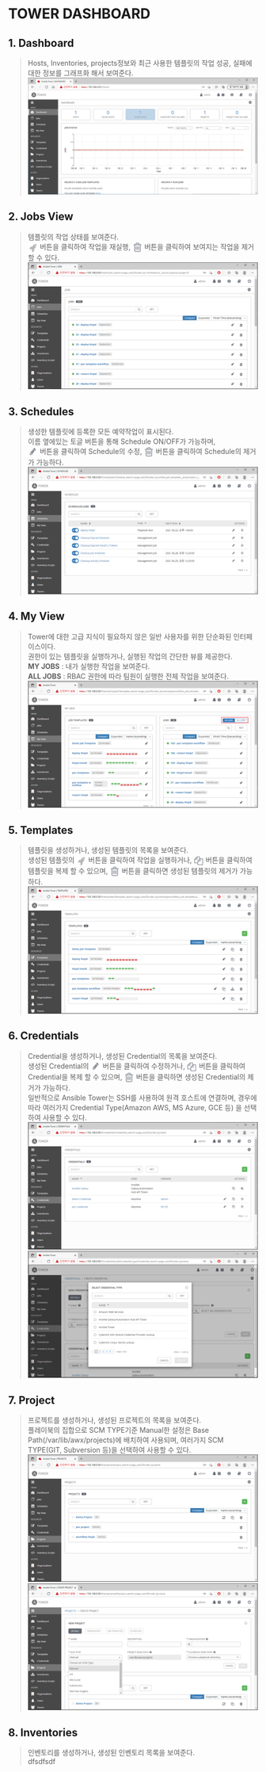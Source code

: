 # TOWER DASHBOARD
 
## 1. Dashboard
> Hosts, Inventories, projects정보와 최근 사용한 템플릿의 작업 성공, 실패에 대한 정보를 그래프화 해서 보여준다. </BR>
![Dashboard](../imgs/dashboard.png)

## 2. Jobs View
> 템플릿의 작업 상태를 보여준다. </BR>
> <img src="../imgs/launch-button.png" width=20 height=20 align="absmiddle"/> 버튼을 클릭하여 작업을 재실행, <img src="../imgs/delete-button.png" width=20 height=20 align="absmiddle"/> 버튼을 클릭하여 보여지는 작업을 제거 할 수 있다. </BR>
![Jobsview](../imgs/jobs-view.PNG)

## 3. Schedules
> 생성한 템플릿에 등록한 모든 예약작업이 표시된다. </BR>
> 이름 옆에있는 토글 버튼을 통해 Schedule ON/OFF가 가능하며, </BR>
><img src="../imgs/edit-button.png" width=20 height=20 align="absmiddle"/> 버튼을 클릭하여 Schedule의 수정, <img src="../imgs/delete-button.png" width=20 height=20 align="absmiddle"/> 버튼을 클릭하여 Schedule의 제거가 가능하다. </BR>
![Jobsview](../imgs/schedules-job.PNG)

## 4. My View
> Tower에 대한 고급 지식이 필요하지 않은 일반 사용자를 위한 단순화된 인터페이스이다. </BR>
> 권한이 있는 템플릿을 실행하거나, 실행된 작업의 간단한 뷰를 제공한다. </BR>
> **MY JOBS** : 내가 실행한 작업을 보여준다. </BR>
> **ALL JOBS** : RBAC 권한에 따라 팀원이 실행한 전체 작업을 보여준다. </BR>
![Jobsview](../imgs/my-view.PNG)

## 5. Templates
> 템플릿을 생성하거나, 생성된 템플릿의 목록을 보여준다. </BR>
> 생성된 템플릿의 <img src="../imgs/launch-button.png" width=20 height=20 align="absmiddle"/> 버튼을 클릭하여 작업을 실행하거나, <img src="../imgs/copy-button.png" width=20 height=20 align="absmiddle"/> 버튼을 클릭하여 템플릿을 복제 할 수 있으며, <img src="../imgs/delete-button.png" width=20 height=20 align="absmiddle"/> 버튼을 클릭하면 생성된 템플릿의 제거가 가능하다. </BR>
![Jobsview](../imgs/resource-templates.PNG)

## 6. Credentials
> Credential을 생성하거나, 생성된 Credential의 목록을 보여준다. </BR>
> 생성된 Credential의 <img src="../imgs/edit-button.png" width=20 height=20 align="absmiddle"/> 버튼을 클릭하여 수정하거나, <img src="../imgs/copy-button.png" width=20 height=20 align="absmiddle"/> 버튼을 클릭하여 Credential을 복제 할 수 있으며, <img src="../imgs/delete-button.png" width=20 height=20 align="absmiddle"/> 버튼을 클릭하면 생성된 Credential의 제거가 가능하다. </BR>
> 일반적으로 Ansible Tower는 SSH를 사용하여 원격 호스트에 연결하며, 경우에 따라 여러가지 Credential Type(Amazon AWS, MS Azure, GCE 등) 을 선택하여 사용할 수 있다. </BR>
![Jobsview](../imgs/resource-credentials.PNG)
![Jobsview](../imgs/resource-credentials-2.PNG)

## 7. Project
> 프로젝트를 생성하거나, 생성된 프로젝트의 목록을 보여준다. </BR>
> 플레이북의 집합으로 SCM TYPE기준 Manual한 설정은 Base Path(/var/lib/awx/projects)에 배치하여 사용되며, 여러가지 SCM TYPE(GIT, Subversion 등)을 선택하여 사용할 수 있다. </BR>
![Jobsview](../imgs/resource-project-1.PNG)
![Jobsview](../imgs/resource-project-2.PNG)

## 8. Inventories
> 인벤토리를 생성하거나, 생성된 인벤토리 목록을 보여준다. </BR>
> dfsdfsdf

